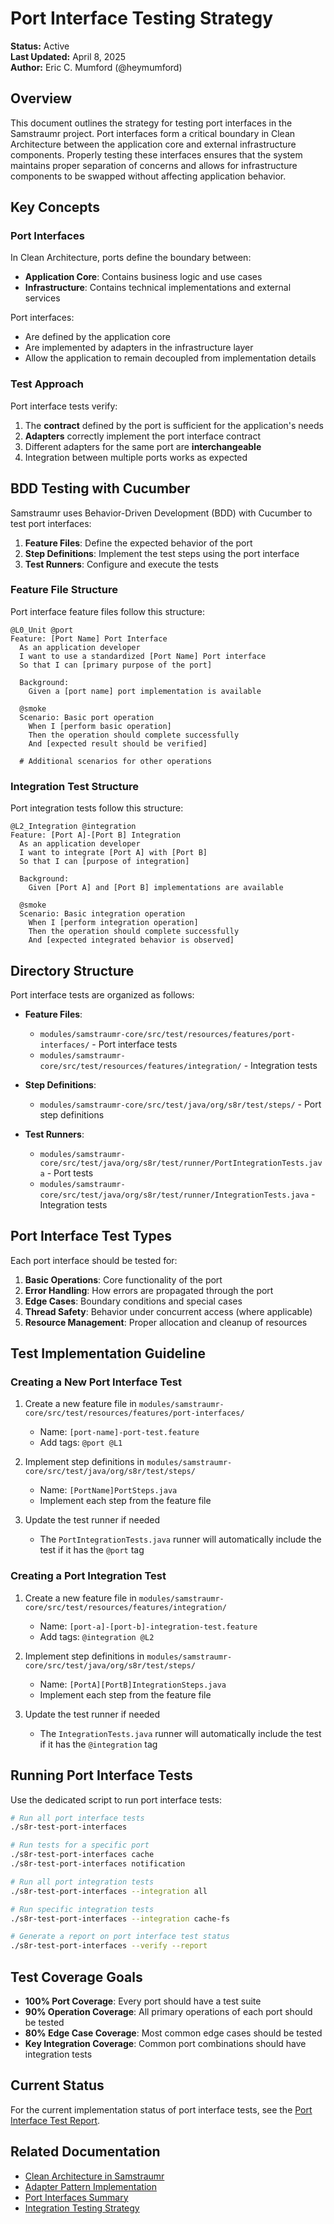 # Port Interface Testing Strategy

**Status:** Active  
**Last Updated:** April 8, 2025  
**Author:** Eric C. Mumford (@heymumford)

## Overview

This document outlines the strategy for testing port interfaces in the Samstraumr project. Port interfaces form a critical boundary in Clean Architecture between the application core and external infrastructure components. Properly testing these interfaces ensures that the system maintains proper separation of concerns and allows for infrastructure components to be swapped without affecting application behavior.

## Key Concepts

### Port Interfaces

In Clean Architecture, ports define the boundary between:
- **Application Core**: Contains business logic and use cases
- **Infrastructure**: Contains technical implementations and external services

Port interfaces:
- Are defined by the application core
- Are implemented by adapters in the infrastructure layer
- Allow the application to remain decoupled from implementation details

### Test Approach

Port interface tests verify:
1. The **contract** defined by the port is sufficient for the application's needs
2. **Adapters** correctly implement the port interface contract
3. Different adapters for the same port are **interchangeable**
4. Integration between multiple ports works as expected

## BDD Testing with Cucumber

Samstraumr uses Behavior-Driven Development (BDD) with Cucumber to test port interfaces:

1. **Feature Files**: Define the expected behavior of the port
2. **Step Definitions**: Implement the test steps using the port interface
3. **Test Runners**: Configure and execute the tests

### Feature File Structure

Port interface feature files follow this structure:

```gherkin
@L0_Unit @port
Feature: [Port Name] Port Interface
  As an application developer
  I want to use a standardized [Port Name] Port interface
  So that I can [primary purpose of the port]

  Background:
    Given a [port name] port implementation is available

  @smoke
  Scenario: Basic port operation
    When I [perform basic operation]
    Then the operation should complete successfully
    And [expected result should be verified]

  # Additional scenarios for other operations
```

### Integration Test Structure

Port integration tests follow this structure:

```gherkin
@L2_Integration @integration
Feature: [Port A]-[Port B] Integration
  As an application developer
  I want to integrate [Port A] with [Port B]
  So that I can [purpose of integration]

  Background:
    Given [Port A] and [Port B] implementations are available

  @smoke
  Scenario: Basic integration operation
    When I [perform integration operation]
    Then the operation should complete successfully
    And [expected integrated behavior is observed]
```

## Directory Structure

Port interface tests are organized as follows:

- **Feature Files**:
  - `modules/samstraumr-core/src/test/resources/features/port-interfaces/` - Port interface tests
  - `modules/samstraumr-core/src/test/resources/features/integration/` - Integration tests

- **Step Definitions**:
  - `modules/samstraumr-core/src/test/java/org/s8r/test/steps/` - Port step definitions

- **Test Runners**:
  - `modules/samstraumr-core/src/test/java/org/s8r/test/runner/PortIntegrationTests.java` - Port tests
  - `modules/samstraumr-core/src/test/java/org/s8r/test/runner/IntegrationTests.java` - Integration tests

## Port Interface Test Types

Each port interface should be tested for:

1. **Basic Operations**: Core functionality of the port
2. **Error Handling**: How errors are propagated through the port
3. **Edge Cases**: Boundary conditions and special cases
4. **Thread Safety**: Behavior under concurrent access (where applicable)
5. **Resource Management**: Proper allocation and cleanup of resources

## Test Implementation Guideline

### Creating a New Port Interface Test

1. Create a new feature file in `modules/samstraumr-core/src/test/resources/features/port-interfaces/`
   - Name: `[port-name]-port-test.feature`
   - Add tags: `@port @L1`

2. Implement step definitions in `modules/samstraumr-core/src/test/java/org/s8r/test/steps/`
   - Name: `[PortName]PortSteps.java`
   - Implement each step from the feature file

3. Update the test runner if needed
   - The `PortIntegrationTests.java` runner will automatically include the test if it has the `@port` tag

### Creating a Port Integration Test

1. Create a new feature file in `modules/samstraumr-core/src/test/resources/features/integration/`
   - Name: `[port-a]-[port-b]-integration-test.feature`
   - Add tags: `@integration @L2`

2. Implement step definitions in `modules/samstraumr-core/src/test/java/org/s8r/test/steps/`
   - Name: `[PortA][PortB]IntegrationSteps.java`
   - Implement each step from the feature file

3. Update the test runner if needed
   - The `IntegrationTests.java` runner will automatically include the test if it has the `@integration` tag

## Running Port Interface Tests

Use the dedicated script to run port interface tests:

```bash
# Run all port interface tests
./s8r-test-port-interfaces

# Run tests for a specific port
./s8r-test-port-interfaces cache
./s8r-test-port-interfaces notification

# Run all port integration tests
./s8r-test-port-interfaces --integration all

# Run specific integration tests
./s8r-test-port-interfaces --integration cache-fs

# Generate a report on port interface test status
./s8r-test-port-interfaces --verify --report
```

## Test Coverage Goals

- **100% Port Coverage**: Every port should have a test suite
- **90% Operation Coverage**: All primary operations of each port should be tested
- **80% Edge Case Coverage**: Most common edge cases should be tested
- **Key Integration Coverage**: Common port combinations should have integration tests

## Current Status

For the current implementation status of port interface tests, see the [Port Interface Test Report](/docs/test-reports/port-interface-test-report.md).

## Related Documentation

- [Clean Architecture in Samstraumr](/docs/architecture/clean-architecture-migration.md)
- [Adapter Pattern Implementation](/docs/architecture/clean/adapter-pattern-implementation.md)
- [Port Interfaces Summary](/docs/architecture/clean/port-interfaces-summary.md)
- [Integration Testing Strategy](/docs/testing/testing-strategy.md#integration-testing)
